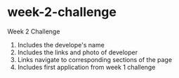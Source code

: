 # week-2-challenge
Week 2 Challenge 

1. Includes the develope's name
2. Includes the links and photo of developer
3. Links navigate to corresponding sections of the page
4. Includes first application from week 1 challenge